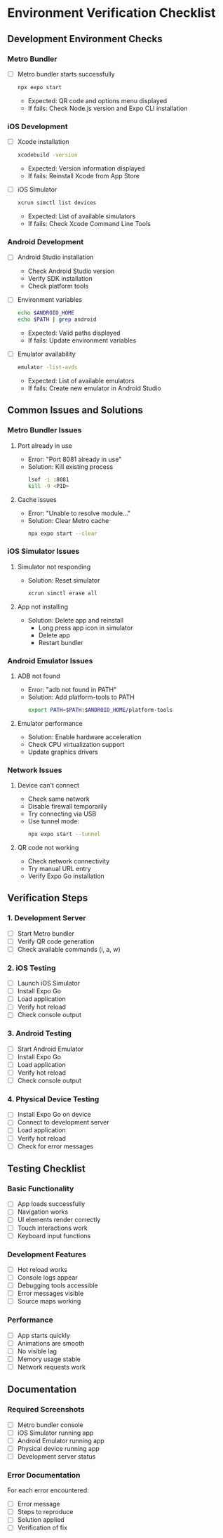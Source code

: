 # Environment Verification Checklist

## Development Environment Checks

### Metro Bundler
- [ ] Metro bundler starts successfully
  ```bash
  npx expo start
  ```
  - Expected: QR code and options menu displayed
  - If fails: Check Node.js version and Expo CLI installation

### iOS Development
- [ ] Xcode installation
  ```bash
  xcodebuild -version
  ```
  - Expected: Version information displayed
  - If fails: Reinstall Xcode from App Store

- [ ] iOS Simulator
  ```bash
  xcrun simctl list devices
  ```
  - Expected: List of available simulators
  - If fails: Check Xcode Command Line Tools

### Android Development
- [ ] Android Studio installation
  - Check Android Studio version
  - Verify SDK installation
  - Check platform tools

- [ ] Environment variables
  ```bash
  echo $ANDROID_HOME
  echo $PATH | grep android
  ```
  - Expected: Valid paths displayed
  - If fails: Update environment variables

- [ ] Emulator availability
  ```bash
  emulator -list-avds
  ```
  - Expected: List of available emulators
  - If fails: Create new emulator in Android Studio

## Common Issues and Solutions

### Metro Bundler Issues
1. Port already in use
   - Error: "Port 8081 already in use"
   - Solution: Kill existing process
     ```bash
     lsof -i :8081
     kill -9 <PID>
     ```

2. Cache issues
   - Error: "Unable to resolve module..."
   - Solution: Clear Metro cache
     ```bash
     npx expo start --clear
     ```

### iOS Simulator Issues
1. Simulator not responding
   - Solution: Reset simulator
     ```bash
     xcrun simctl erase all
     ```

2. App not installing
   - Solution: Delete app and reinstall
     - Long press app icon in simulator
     - Delete app
     - Restart bundler

### Android Emulator Issues
1. ADB not found
   - Error: "adb not found in PATH"
   - Solution: Add platform-tools to PATH
     ```bash
     export PATH=$PATH:$ANDROID_HOME/platform-tools
     ```

2. Emulator performance
   - Solution: Enable hardware acceleration
   - Check CPU virtualization support
   - Update graphics drivers

### Network Issues
1. Device can't connect
   - Check same network
   - Disable firewall temporarily
   - Try connecting via USB
   - Use tunnel mode:
     ```bash
     npx expo start --tunnel
     ```

2. QR code not working
   - Check network connectivity
   - Try manual URL entry
   - Verify Expo Go installation

## Verification Steps

### 1. Development Server
- [ ] Start Metro bundler
- [ ] Verify QR code generation
- [ ] Check available commands (i, a, w)

### 2. iOS Testing
- [ ] Launch iOS Simulator
- [ ] Install Expo Go
- [ ] Load application
- [ ] Verify hot reload
- [ ] Check console output

### 3. Android Testing
- [ ] Start Android Emulator
- [ ] Install Expo Go
- [ ] Load application
- [ ] Verify hot reload
- [ ] Check console output

### 4. Physical Device Testing
- [ ] Install Expo Go on device
- [ ] Connect to development server
- [ ] Load application
- [ ] Verify hot reload
- [ ] Check for error messages

## Testing Checklist

### Basic Functionality
- [ ] App loads successfully
- [ ] Navigation works
- [ ] UI elements render correctly
- [ ] Touch interactions work
- [ ] Keyboard input functions

### Development Features
- [ ] Hot reload works
- [ ] Console logs appear
- [ ] Debugging tools accessible
- [ ] Error messages visible
- [ ] Source maps working

### Performance
- [ ] App starts quickly
- [ ] Animations are smooth
- [ ] No visible lag
- [ ] Memory usage stable
- [ ] Network requests work

## Documentation

### Required Screenshots
- [ ] Metro bundler console
- [ ] iOS Simulator running app
- [ ] Android Emulator running app
- [ ] Physical device running app
- [ ] Development server status

### Error Documentation
For each error encountered:
- [ ] Error message
- [ ] Steps to reproduce
- [ ] Solution applied
- [ ] Verification of fix 